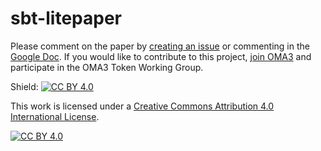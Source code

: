 # sbt-litepaper

Please comment on the paper by [creating an issue](https://github.com/oma3dao/sbt-litepaper/issues/new) or commenting in the [Google Doc](https://docs.google.com/document/d/1z6nI7sHTbK5_8Y43xEuoy21kg3ZikcKwJopagSzb4ko/).  If you would like to contribute to this project, [join OMA3](https://www.oma3.org/join) and participate in the OMA3 Token Working Group.

Shield: [![CC BY 4.0][cc-by-shield]][cc-by]

This work is licensed under a
[Creative Commons Attribution 4.0 International License][cc-by].

[![CC BY 4.0][cc-by-image]][cc-by]

[cc-by]: http://creativecommons.org/licenses/by/4.0/
[cc-by-image]: https://i.creativecommons.org/l/by/4.0/88x31.png
[cc-by-shield]: https://img.shields.io/badge/License-CC%20BY%204.0-lightgrey.svg
